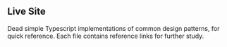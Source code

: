 ## Live Site
Dead simple Typescript implementations of common design patterns, for quick reference. Each file contains reference links for further study.